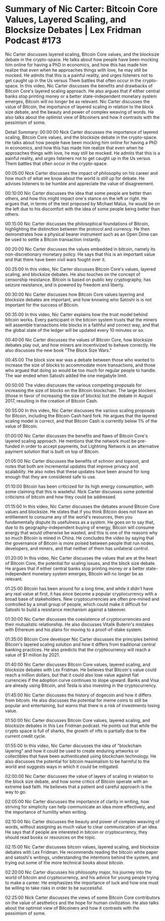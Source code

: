 # Summary of Nic Carter: Bitcoin Core Values, Layered Scaling, and Blocksize Debates | Lex Fridman Podcast #173

Nic Carter discusses layered scaling, Bitcoin Core values, and the blocksize debate in the crypto-space. He talks about how people have been mocking him online for having a PhD in economics, and how this has made him realize that even when he approaches things with love, he may still be mocked. He admits that this is a painful reality, and urges listeners not to get caught up in the Us versus Them battles that often occur in the crypto-space.
In this video, Nic Carter discusses the benefits and drawbacks of Bitcoin Core's layered scaling approach. He also argues that if either central banks stop printing money or a better state-independent monetary system emerges, Bitcoin will no longer be as relevant.
Nic Carter discusses the value of Bitcoin, the importance of layered scaling in relation to the block size debate, and the beauty and power of complex weaving of words. He also talks about the optimist view of Bitcoiners and how it contrasts with the pessimism of some.

Detail Summary: 
00:00:00
Nick Carter discusses the importance of layered scaling, Bitcoin Core values, and the blocksize debate in the crypto-space. He talks about how people have been mocking him online for having a PhD in economics, and how this has made him realize that even when he approaches things with love, he may still be mocked. He admits that this is a painful reality, and urges listeners not to get caught up in the Us versus Them battles that often occur in the crypto-space.

00:05:00
Nick Carter discusses the impact of philosophy on his career and how much of what we know about the world is still up for debate. He advises listeners to be humble and appreciate the value of disagreement.

00:10:00
Nic Carter discusses the idea that some people are better than others, and how this might impact one's stance on the left or right. He argues that, in terms of the test proposed by Michael Malus, he would be on the left due to his discomfort with the idea of some people being better than others.

00:15:00
Nic Carter discusses the philosophical foundations of Bitcoin, highlighting the distinction between the protocol and currency. He then demonstrates how a physical bearer instrument such as an Open Dime can be used to settle a Bitcoin transaction instantly.

00:20:00
Nic Carter discusses the values embedded in bitcoin, namely its non-discretionary monetary policy. He says that this is an important value and that there have been civil wars fought over it.

00:25:00
In this video, Nic Carter discusses Bitcoin Core's values, layered scaling, and blocksize debates. He also touches on the concept of censorship resistance. Bitcoin is based on public key cryptography, has seizure resistance, and is powered by freedom and liberty.

00:30:00
Nic Carter discusses how Bitcoin Core values layering and blocksize debates are important, and how knowing who Satoshi is is not important for the success of Bitcoin.

00:35:00
In this video, Nic Carter explains how the trust model behind bitcoin works. Every participant in the bitcoin system trusts that the miners will assemble transactions into blocks in a faithful and correct way, and that the global state of the ledger will be updated every 10 minutes or so.

00:40:00
Nic Carter discusses the values of Bitcoin Core, how blocksize debates play out, and how miners are incentivized to behave correctly. He also discusses the new book "The Block Size Wars."

00:45:00
The block size war was a debate between those who wanted to increase the size of blocks to accommodate more transactions, and those who argued that doing so would be too much for regular people to handle. The war ended when Satoshi added the one megabyte limit.

00:50:00
The video discusses the various competing proposals for increasing the size of blocks on the Bitcoin blockchain. The large blockers (those in favor of increasing the size of blocks) lost the debate in August 2017, resulting in the creation of Bitcoin Cash.

00:55:00
In this video, Nic Carter discusses the various scaling proposals for Bitcoin, including the Bitcoin Cash hard fork. He argues that the layered scaling model is correct, and that Bitcoin Cash is currently below 1% of the value of Bitcoin.

01:00:00
Nic Carter discusses the benefits and flaws of Bitcoin Core's layered scaling approach. He mentions that the network must be pre-funded in order to accept payments, but Lightning Network is an alternative payment solution that is built on top of Bitcoin.

01:05:00
Nic Carter discusses the benefits of schnorr and toproot, and notes that both are incremental updates that improve privacy and scalability. He also notes that these updates have been around for long enough that they are considered safe to use.

01:10:00
Bitcoin has been criticized for its high energy consumption, with some claiming that this is wasteful. Nick Carter discusses some potential criticisms of bitcoin and how they could be addressed.

01:15:00
In this video, Nic Carter discusses the debates around Bitcoin Core values and blocksize. He states that if you think Bitcoin does not have an entitlement to consume any of the world's resources, then you fundamentally dispute its usefulness as a system. He goes on to say that, due to its geography-independent buying of energy, Bitcoin will consume energy that would otherwise be wasted, and this is one of the reasons why so much Bitcoin is mined in China. He concludes the video by saying that the governance of Bitcoin is more poised between people that run nodes, developers, and miners, and that neither of them has unilateral control.

01:20:00
In this video, Nic Carter discusses the values that are at the heart of Bitcoin Core, the potential for scaling issues, and the block size debate. He argues that if either central banks stop printing money or a better state-independent monetary system emerges, Bitcoin will no longer be as relevant.

01:25:00
Bitcoin has been around for a long time, and while it didn't have any real value at first, it has since become a popular cryptocurrency with a broad base of stakeholders. New cryptocurrencies are often pre-mined and controlled by a small group of people, which could make it difficult for Satoshi to build a resistance mechanism against a takeover.

01:30:00
Nic Carter discusses the coexistence of cryptocurrencies and their mutualistic relationship. He also discusses Vitalik Buterin's mistakes with Ethereum and his plans for moving to a proof-of-stake system.

01:35:00
Bitcoin Core developer Nic Carter discusses the principles behind Bitcoin's layered scaling solution and how it differs from traditional central banking practices. He also predicts that the cryptocurrency will reach a value of $1 million by 2021.

01:40:00
Nic Carter discusses Bitcoin Core values, layered scaling, and blocksize debates with Lex Fridman. He believes that Bitcoin's value could reach a million dollars, but that it could also lose value against fiat currencies if the adoption curve continues to slope upward. Banks and Visa are already using Bitcoin, and Tesla is also investing in the cryptocurrency.

01:45:00
Nic Carter discusses the history of dogecoin and how it differs from bitcoin. He also discusses the potential for meme coins to still be popular and entertaining, but warns that there is a risk of investments losing value.

01:50:00
Nic Carter discusses Bitcoin Core values, layered scaling, and blocksize debates in this Lex Fridman podcast. He points out that while the crypto space is full of sharks, the growth of nfts is partially due to the current credit cycle.

01:55:00
In this video, Nic Carter discusses the idea of "blockchain layering" and how it could be used to create enduring artworks or collectibles that have been authenticated using blockchain technology. He also discusses the potential for bitcoin maximalism to be harmful to the world and suggests ways in which it could be mitigated.

02:00:00
Nic Carter discusses the value of layers of scaling in relation to the block size debate, and how some critics of Bitcoin operate with an extreme bad faith. He believes that a patient and careful approach is the way to go.

02:05:00
Nic Carter discusses the importance of clarity in writing, how striving for simplicity can help communicate an idea more effectively, and the importance of humility when writing.

02:10:00
Nic Carter discusses the beauty and power of complex weaving of words, without assigning as much value to clear communication of an idea. He says that if people are interested in bitcoin or cryptocurrency, they should read books or resources on the topic.

02:15:00
Nic Carter discusses bitcoin values, layered scaling, and blocksize debates with Lex Fridman. He recommends reading the bitcoin white paper and satoshi's writings, understanding the intentions behind the system, and trying out some of the more technical books about bitcoin.

02:20:00
Nic Carter discusses his philosophy major, his journey into the world of bitcoin and cryptocurrency, and his advice for young people trying to make a career. He emphasizes the importance of luck and how one must be willing to take risks in order to be successful.

02:25:00
Nick Carter discusses the views of some Bitcoin Core contributors on the value of aesthetics and the hope for human civilization. He also talks about the optimist view of Bitcoiners and how it contrasts with the pessimism of some.

